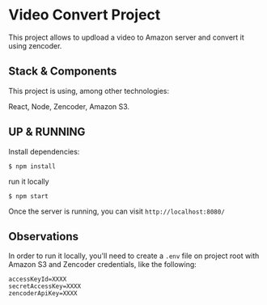 # Video Convert Project

This project allows to updload a video to Amazon server and convert it using zencoder.

## Stack & Components

This project is using, among other technologies:

React, Node, Zencoder, Amazon S3.

## UP & RUNNING
Install dependencies:
```
$ npm install
```
run it locally
```
$ npm start
```

Once the server is running, you can visit `http://localhost:8080/`

## Observations

In order to run it locally, you'll need to create a `.env` file on project root with Amazon S3 and Zencoder credentials, like the following:

```
accessKeyId=XXXX
secretAccessKey=XXXX
zencoderApiKey=XXXX
```
